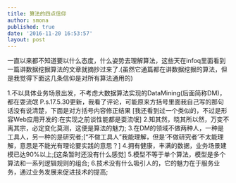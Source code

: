 ```yaml
---
title: 算法的四点信仰
author: smona
published: true
date: '2016-11-20 16:53:57'
layout: post
---
```

  一直以来都不知道要以什么态度，什么姿势去理解算法，这些天在infoq里面看到一篇讲数据挖掘算法的文章就摘抄过来了.(虽然它通篇都在讲数据挖掘的算法，但是我觉得下面这几条信仰是对所有算法通用的)
  
1.不以具体业务场景出发，不考虑大数据算法实现的DataMining(后面简称DM)，都在耍流氓
P.s.17.5.30更新，我看了评论，可能原来方括号里面我自己写的那句话没有说清楚，下面是对方括号内容修正结果
[我还看到过一个类似的，不过是形容Web应用开发的:在实现之前谈性能都是耍流氓]
2.知其然，晓其所以然，万变不离其宗，必定变化莫测，这便是算法的魅力;
3.在DM的领域不做两种人，一种是工具人，另一种的是研究者;[“不做工具人”我能理解，但是‘不做研究者’不太能理解，意思是不能光有理论要实践的意思？]
4.拥有健康，丰满的数据，业务场景建模已达90%以上;[这条暂时还没有什么感觉]
5.模型不等于单个算法，模型是多个算法和一系列逻辑规则的组合;
6.技术没有什么吸引人的，它的魅力在于服务业务，通过业务发展来促进技术的提高;
